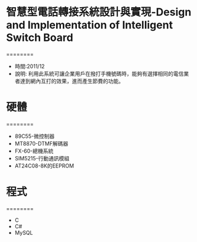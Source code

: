 # 智慧型電話轉接系統設計與實現-Design and Implementation of Intelligent Switch Board
========
* 時間:2011/12 
* 說明:
  利用此系統可讓企業用戶在撥打手機號碼時，能夠有選擇相同的電信業者達到網內互打的效果，進而產生節費的功能。
  
# 硬體
========
* 89C55-微控制器
* MT8870-DTMF解碼器
* FX-60-總機系統
* SIM5215-行動通訊模組
* AT24C08-8K的EEPROM
  
# 程式
========
* C
* C#
* MySQL



  

